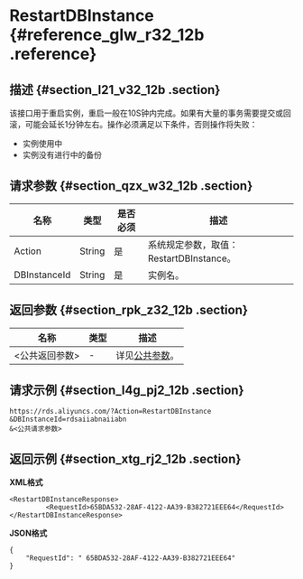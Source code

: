 # RestartDBInstance {#reference_glw_r32_12b .reference}

## 描述 {#section_l21_v32_12b .section}

该接口用于重启实例，重启一般在10S钟内完成。如果有大量的事务需要提交或回滚，可能会延长1分钟左右。操作必须满足以下条件，否则操作将失败：

-   实例使用中
-   实例没有进行中的备份

## 请求参数 {#section_qzx_w32_12b .section}

|名称|类型|是否必须|描述|
|--|--|----|--|
|Action|String|是|系统规定参数，取值：RestartDBInstance。|
|DBInstanceId|String|是|实例名。|

## 返回参数 {#section_rpk_z32_12b .section}

|名称|类型|描述|
|--|--|--|
|<公共返回参数\>|-|详见[公共参数](cn.zh-CN/API参考/使用API/公共参数.md#)。|

## 请求示例 {#section_l4g_pj2_12b .section}

```
https://rds.aliyuncs.com/?Action=RestartDBInstance
&DBInstanceId=rdsaiiabnaiiabn
&<公共请求参数>
```

## 返回示例 {#section_xtg_rj2_12b .section}

**XML格式**

```
<RestartDBInstanceResponse>
         <RequestId>65BDA532-28AF-4122-AA39-B382721EEE64</RequestId>
</RestartDBInstanceResponse>
```

**JSON格式**

```
{
    "RequestId": " 65BDA532-28AF-4122-AA39-B382721EEE64"
}
```

